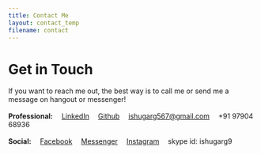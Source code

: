```yaml
---
title: Contact Me
layout: contact_temp
filename: contact
--- 
```


# Get in Touch
If you want to reach me out, the best way is to call me or send me a message on hangout or messenger!<br><br>
<b>Professional:</b>&emsp;
<i class="fa fa-linkedin" aria-hidden="true"></i> <a href="https://www.linkedin.com/in/ishugarg" target="_blank">LinkedIn</a>&emsp;
<i class="fa fa-github" aria-hidden="true"></i> <a href="https://github.com/ash567" target="_blank">Github</a>&emsp;
<i class="fa fa-envelope-square" aria-hidden="true"></i> ishugarg567@gmail.com&emsp;
<i class="fa fa-phone" aria-hidden="true"></i> +91 97904 68936<br><br>
<b>Social:</b>&emsp;<i class="fa fa-facebook" aria-hidden="true"></i> <a href="https://www.facebook.com/ishugarg567" title="facebook" target="_blank">Facebook</a>&emsp;
<i class="fa fa-facebook" aria-hidden="true"></i> <a href="https://m.me/ishugarg567" target="_blank">Messenger</a>&emsp;
<i class="fa fa-instagram" aria-hidden="true"></i> <a href="https://www.instagram.com/ishugarg567/" target="_blank">Instagram</a>&emsp;
<i class="fa fa-skype" aria-hidden="true"></i>skype id: ishugarg9
